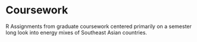 # Coursework
R Assignments from graduate coursework centered primarily on a semester long look into energy mixes of Southeast Asian countries.
